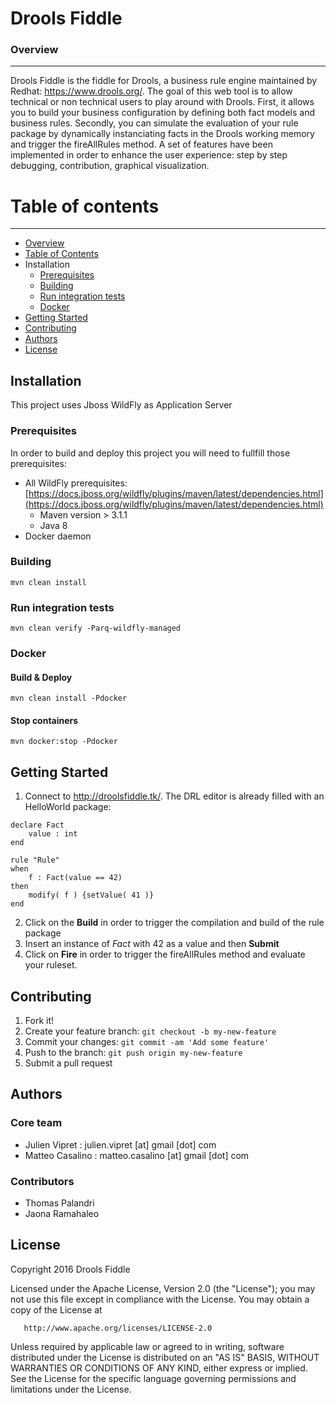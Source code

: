 # Drools Fiddle
### Overview
----------------
Drools Fiddle is the fiddle for Drools, a business rule engine maintained by Redhat: https://www.drools.org/. The goal of this web tool is to allow technical or non technical users to play around with Drools. First, it allows you to build your business configuration by defining both fact models and business rules. Secondly, you can simulate the evaluation of your rule package by dynamically instanciating facts in the Drools working memory and trigger the fireAllRules method. A set of features have been implemented in order to enhance the user experience: step by step debugging, contribution, graphical visualization.

# Table of contents
----------------
  - [Overview](#overview)
  - [Table of Contents](#table-of-contents)
  - Installation
    - [Prerequisites](#prerequisites)
    - [Building](#building)
    - [Run integration tests](#run-integration-test)
    - [Docker](#docker)
  - [Getting Started](#getting-started)
  - [Contributing](#contributing)
  - [Authors](#authors)
  - [License](#license)

## Installation
This project uses Jboss WildFly as Application Server
### Prerequisites
In order to build and deploy this project you will need to fullfill those prerequisites:
* All WildFly prerequisites: [https://docs.jboss.org/wildfly/plugins/maven/latest/dependencies.html](https://docs.jboss.org/wildfly/plugins/maven/latest/dependencies.html) 
    * Maven version > 3.1.1
    * Java 8
*  Docker daemon

### Building
    mvn clean install

### Run integration tests
    mvn clean verify -Parq-wildfly-managed
    
### Docker
#### Build & Deploy
    mvn clean install -Pdocker
    
#### Stop containers
    mvn docker:stop -Pdocker
    
## Getting Started
1. Connect to http://droolsfiddle.tk/. The DRL editor is already filled with an HelloWorld package:

```
declare Fact
    value : int
end

rule "Rule"
when
    f : Fact(value == 42)
then
    modify( f ) {setValue( 41 )}
end
```

2. Click on the **Build** in order to trigger the compilation and build of the rule package
3. Insert an instance of _Fact_ with 42 as a value and then **Submit**
4. Click on **Fire** in order to trigger the fireAllRules method and evaluate your ruleset.

## Contributing
1. Fork it!
2. Create your feature branch: `git checkout -b my-new-feature`
3. Commit your changes: `git commit -am 'Add some feature'`
4. Push to the branch: `git push origin my-new-feature`
5. Submit a pull request 

## Authors
### Core team
* Julien Vipret : julien.vipret [at] gmail [dot] com
* Matteo Casalino : matteo.casalino [at] gmail [dot] com

### Contributors
* Thomas Palandri
* Jaona Ramahaleo

## License
   Copyright 2016 Drools Fiddle

   Licensed under the Apache License, Version 2.0 (the "License");
   you may not use this file except in compliance with the License.
   You may obtain a copy of the License at

       http://www.apache.org/licenses/LICENSE-2.0

   Unless required by applicable law or agreed to in writing, software
   distributed under the License is distributed on an "AS IS" BASIS,
   WITHOUT WARRANTIES OR CONDITIONS OF ANY KIND, either express or implied.
   See the License for the specific language governing permissions and
   limitations under the License.